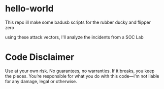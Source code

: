 # hello-world
This repo ill make some badusb scripts for the rubber ducky and flipper zero

using these attack vectors, I'll analyze the incidents from a SOC Lab

# Code Disclaimer

Use at your own risk. No guarantees, no warranties. If it breaks, you keep the pieces. You’re responsible for what you do with this code—I’m not liable for any damage, legal or otherwise.
